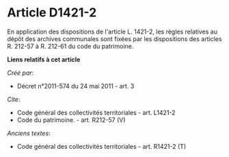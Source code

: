 # Article D1421-2

En application des dispositions de l'article L. 1421-2, les règles relatives au dépôt des archives communales sont fixées par
les dispositions des articles R. 212-57 à R. 212-61 du code du patrimoine.

**Liens relatifs à cet article**

_Créé par_:

  - Décret n°2011-574 du 24 mai 2011 - art. 3

_Cite_:

  - Code général des collectivités territoriales - art. L1421-2
  - Code du patrimoine. - art. R212-57 (V)

_Anciens textes_:

  - Code général des collectivités territoriales - art. R1421-2 (T)

